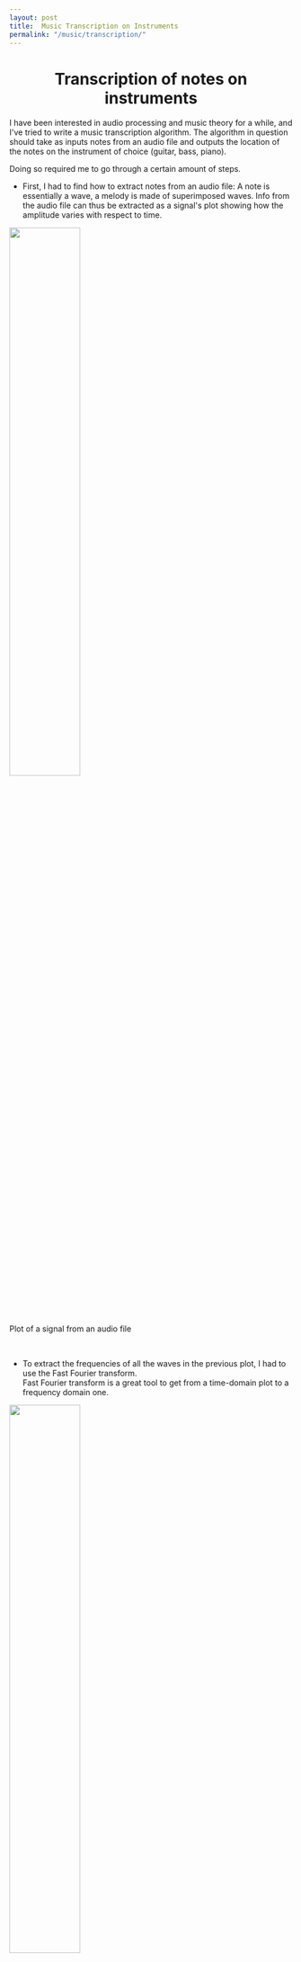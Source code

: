 ```yaml
---
layout: post
title:  Music Transcription on Instruments
permalink: "/music/transcription/"
---
```


<div class="w3-row">
    <h1 style="text-align:center">Transcription of notes on instruments</h1>
      <p class = "justify">
          I have been interested in audio processing and music theory for a while, and I've tried to write a music transcription algorithm. The algorithm in question should take as inputs notes from an audio file and outputs the location of the notes on the instrument of choice (guitar, bass, piano). 
        </p>
        <p class = "justify">
        Doing so required me to go through a certain amount of steps.
      <ul>
        <li>First, I had to find how to extract notes from an audio file: A note is essentially a wave, a melody is made of superimposed waves. Info from the audio file can thus be extracted as a signal's plot showing how the amplitude varies with respect to time.</li>
      </ul>
      </p>
      <div class="w3-main w3-center" >
          <img src="/portfolio/assets/img/timdom.PNG" width="50%" height="50%">
          <figcaption>Plot of a signal from an audio file</figcaption>
      </div>
      <p class = "justify">
      <br>
      <ul>
        <li>To extract the frequencies of all the waves in the previous plot, I had to use the Fast Fourier transform. <br>
        Fast Fourier transform is a great tool to get from a time-domain plot to a frequency domain one.</li>
      </ul>
      </p>
      <div class="w3-main w3-center" >
          <img src="/portfolio/assets/img/frequencydom.PNG" width="50%" height="50%">
          <figcaption>Frequency domain of the original plot</figcaption>
      </div>
      <p class = "justify">
      <ul>
        <li> Then, online information was gathered to link those frequencies to the right notes: I had some knowledge on the location of notes on instruments; hence I used this knowledge to link the right notes to the right position. Online info was obtained to find which frequencies belong to which notes using <a class= "links" href=" https://pages.mtu.edu/~suits/notefreqs.html" target="_blank">this link</a>.</li>
      </ul>
        </p>
      <div class="w3-main w3-center" >
          <img src="/portfolio/assets/img/notes_freq.PNG" width="30%" height="30%">
          <figcaption>Online info was obtained to find which frequencies belong to which notes <a class= "links" href=" https://pages.mtu.edu/~suits/notefreqs.html">(https://pages.mtu.edu/~suits/notefreqs.html)</a>  </figcaption>
      </div>
      <br>
      <div class="w3-main w3-center" >
        <img src="/portfolio/assets/img/Musicgif.gif" width="50%" height="50%">
        <figcaption>The tKinter tool was used to create the fretboard and visualize the notes</figcaption>
      </div>
        <p class = "justify">
        It is important to mention that I still am struggling with some issues. More precisely :<br> 
        <ul>
        <li>Some of the notes are right but are played at a lower octave (the frequency is halved), and there is also the noise, which creates additional random notes. </li>
        <li>There is still noise from the audio file that can often be confused as notes. </li>
        <li>For guitars, there are multiple locations for the same note; thus, we should find how the set of locations that minimize the total distance traveled by the fingers. </li>
        </ul>
        </p>
</div>


